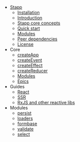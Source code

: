 * [Stapp](README.md#stapp)
  * [Installation](README.md#installation)
  * [Introduction](README.md#introduction)
  * [Stapp core concepts](README.md#stapp-core-concepts)
  * [Quick start](README.md#quick-start)
  * [Modules](README.md#modules)
  * [Peer dependencies](README.md#peer-dependencies)
  * [License](README.md#license)
* Core
  * [createApp](/core/createApp.md)
  * [createEvent](/core/createEvent.md)
  * [createEffect](/core/createEffect.md)
  * [createReducer](/core/createReducer.md)
  * [Modules](/core/modules.md)
  * [Epics](/core/epics.md)
* Guides
  * [React](/guides/react.md)
  * [SSR](/guides/ssr.md)
  * [RxJS and other reactive libs](/guides/interop.md)
* Modules
  * [persist](/modules/persist.md)
  * [loaders](/modules/loaders.md)
  * [formbase](/modules/formbase.md)
  * [validate](/modules/validate.md)
  * [select](/modules/select.md)

